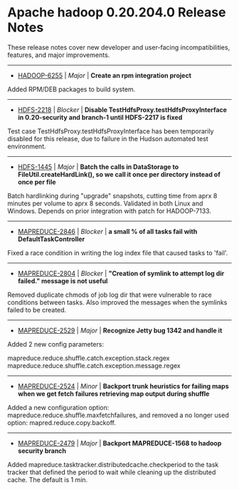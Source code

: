 
<!---
# Licensed to the Apache Software Foundation (ASF) under one
# or more contributor license agreements.  See the NOTICE file
# distributed with this work for additional information
# regarding copyright ownership.  The ASF licenses this file
# to you under the Apache License, Version 2.0 (the
# "License"); you may not use this file except in compliance
# with the License.  You may obtain a copy of the License at
#
#     http://www.apache.org/licenses/LICENSE-2.0
#
# Unless required by applicable law or agreed to in writing, software
# distributed under the License is distributed on an "AS IS" BASIS,
# WITHOUT WARRANTIES OR CONDITIONS OF ANY KIND, either express or implied.
# See the License for the specific language governing permissions and
# limitations under the License.
-->
# Apache hadoop  0.20.204.0 Release Notes

These release notes cover new developer and user-facing incompatibilities, features, and major improvements.


---

* [HADOOP-6255](https://issues.apache.org/jira/browse/HADOOP-6255) | *Major* | **Create an rpm integration project**

Added RPM/DEB packages to build system.


---

* [HDFS-2218](https://issues.apache.org/jira/browse/HDFS-2218) | *Blocker* | **Disable TestHdfsProxy.testHdfsProxyInterface in 0.20-security and branch-1 until HDFS-2217 is fixed**

Test case TestHdfsProxy.testHdfsProxyInterface has been temporarily disabled for this release, due to failure in the Hudson automated test environment.


---

* [HDFS-1445](https://issues.apache.org/jira/browse/HDFS-1445) | *Major* | **Batch the calls in DataStorage to FileUtil.createHardLink(), so we call it once per directory instead of once per file**

Batch hardlinking during "upgrade" snapshots, cutting time from aprx 8 minutes per volume to aprx 8 seconds.  Validated in both Linux and Windows.  Depends on prior integration with patch for HADOOP-7133.


---

* [MAPREDUCE-2846](https://issues.apache.org/jira/browse/MAPREDUCE-2846) | *Blocker* | **a small % of all tasks fail with DefaultTaskController**

Fixed a race condition in writing the log index file that caused tasks to 'fail'.


---

* [MAPREDUCE-2804](https://issues.apache.org/jira/browse/MAPREDUCE-2804) | *Blocker* | **"Creation of symlink to attempt log dir failed." message is not useful**

Removed duplicate chmods of job log dir that were vulnerable to race conditions between tasks. Also improved the messages when the symlinks failed to be created.


---

* [MAPREDUCE-2529](https://issues.apache.org/jira/browse/MAPREDUCE-2529) | *Major* | **Recognize Jetty bug 1342 and handle it**

Added 2 new config parameters:

mapreduce.reduce.shuffle.catch.exception.stack.regex
mapreduce.reduce.shuffle.catch.exception.message.regex


---

* [MAPREDUCE-2524](https://issues.apache.org/jira/browse/MAPREDUCE-2524) | *Minor* | **Backport trunk heuristics for failing maps when we get fetch failures retrieving map output during shuffle**

Added a new configuration option: mapreduce.reduce.shuffle.maxfetchfailures, and removed a no longer used option: mapred.reduce.copy.backoff.


---

* [MAPREDUCE-2479](https://issues.apache.org/jira/browse/MAPREDUCE-2479) | *Major* | **Backport MAPREDUCE-1568 to hadoop security branch**

Added mapreduce.tasktracker.distributedcache.checkperiod to the task tracker that defined the period to wait while cleaning up the distributed cache.  The default is 1 min.



